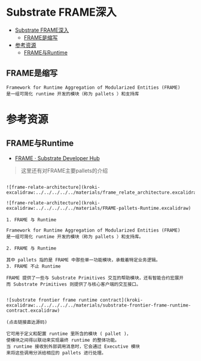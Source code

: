 # Substrate FRAME深入

<!--ts-->
* [Substrate FRAME深入](#substrate-frame深入)
   * [FRAME是缩写](#frame是缩写)
* [参考资源](#参考资源)
   * [FRAME与Runtime](#frame与runtime)

<!-- Created by https://github.com/ekalinin/github-markdown-toc -->
<!-- Added by: runner, at: Sat Jul 30 08:49:56 UTC 2022 -->

<!--te-->

## FRAME是缩写

```admonish hot title='frame还是FRAME'
Framework for Runtime Aggregation of Modularized Entities (FRAME) 
是一组可简化 runtime 开发的模块（称为 pallets ）和支持库
```

# 参考资源

## FRAME与Runtime

- [FRAME · Substrate Developer Hub](https://core.tetcoin.org/docs/zh-CN/knowledgebase/runtime/frame)

> 这里还有对FRAME主要pallets的介绍

```admonish tip title='厘清FRAME、RUNTIME和pallet的关系'

![frame-relate-architecture](kroki-excalidraw:../../../../../materials/frame_relate_architecture.excalidraw)

![frame-relate-architecture](kroki-excalidraw:../../../../../materials/FRAME-pallets-Runtime.excalidraw)

1. FRAME 与 Runtime

Framework for Runtime Aggregation of Modularized Entities (FRAME)
是一组可简化 runtime 开发的模块（称为 pallets ）和支持库。 

2. FRAME 与 Runtime

其中 pallets 指的是 FRAME 中那些单一功能模块，承载着特定业务逻辑。
3. FRAME 不止 Runtime

FRAME 提供了一些与 Substrate Primitives 交互的帮助模块，还有智能合约宏展开
而 Substrate Primitives 则提供了与核心客户端的交互接口。


![substrate frontier frame runtime contract](kroki-excalidraw:../../../../../materials/substrate-frontier-frame-runtime-contract.excalidraw)

(点击链接直达源码)
```

```admonish info title='Runtime 把所有 pallets 组件整合起来。 '
它可用于定义和配置 runtime 里所含的模块 ( pallet )，
使模块之间得以联动来实现最终 runtime 的整体功能。 
当 runtime 接收到外部调用消息时，它会通过 Executive 模块
来将这些调用分派给相应的 pallets 进行处理。
```